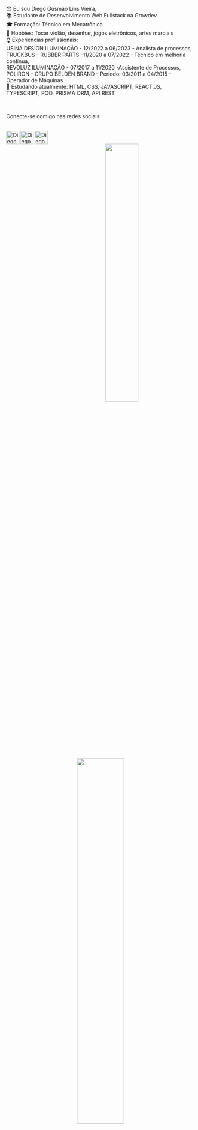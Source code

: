 😎 Eu sou Diego Gusmão Lins Vieira, <br>
📚 Estudante de Desenvolvimento Web Fullstack na Growdev <br>
🎓 Formação: Técnico em Mecatrônica <br>
🎱 Hobbies: Tocar violão, desenhar, jogos eletrônicos, artes marciais <br>
⌚ Experiências profissionais: <br>
USINA DESIGN ILUMINAÇÃO - 12/2022 a 06/2023 - Analista de processos, <br>
TRUCKBUS - RUBBER PARTS -11/2020 a 07/2022 - Técnico em melhoria contínua, <br>
REVOLUZ ILUMINAÇÃO - 07/2017 a 11/2020 -Assistente de Processos, <br>
POLIRON - GRUPO BELDEN BRAND - Período: 03/2011 a 04/2015 - Operador de Máquinas <br>
📗 Estudando atualmente: HTML, CSS, JAVASCRIPT, REACT.JS, TYPESCRIPT, POO, PRISMA ORM, API REST

<br>
<div style="text-align-center">
  <p>Conecte-se comigo nas redes sociais</p>
<br>
<a href="https://www.linkedin.com/in/diegolins07/">
  <img align="left" alt="Diego Lins" width="35px" src="https://cdn.jsdelivr.net/npm/simple-icons@v3/icons/linkedin.svg" />
</a>
<a href="https://www.facebook.com/DiegoG.Lins">
  <img align="left" alt="Diego Lins" width="35px" src="https://cdn.jsdelivr.net/npm/simple-icons@v3/icons/facebook.svg" />
</a>
<a href="https://www.instagram.com/diego_lins777/">
  <img align="left" alt="Diego Lins" width="35px" src="https://cdn.jsdelivr.net/npm/simple-icons@v3/icons/instagram.svg" />
</a>
<br>
<br>
</div>

<div align="center">
  <a href="https://github.com/DiegoGLins">
  <img width="42%" src="https://github-readme-stats.vercel.app/api?username=DiegoGLins&show_icons=true&theme=dracula&include_all_commits=true&count_private=true"/>
  <img width="50%" src="https://github-readme-stats.vercel.app/api/top-langs/?username=DiegoGLins&layout=compact&langs_count=7&theme=dracula"/>
</div>

<p>
  <h2>Linguagens</h2>
  <span> 
    <img src="https://img.shields.io/badge/HTML5-E34126?style=for-the-badge&logo=html5&logoColor=black">
    <img src="https://img.shields.io/badge/CSS3-1572B6?style=for-the-badge&logo=css3&logoColor=black">
    <img src="https://img.shields.io/badge/C%2B%2B-00599C?style=for-the-badge&logo=c%2B%2B&logoColor=black">
    <img src="https://img.shields.io/badge/C-00599C?style=for-the-badge&logo=c&logoColor=black">
    <img src="https://img.shields.io/badge/TypeScript-3178C6?style=for-the-badge&logo=typescript&logoColor=black">
    <img src="https://img.shields.io/badge/JavaScript-F7DF1E?style=for-the-badge&logo=javascript&logoColor=black">
    <img src="https://img.shields.io/badge/Bootstrap-7952B3?style=for-the-badge&logo=bootstrap&logoColor=white&labelColor=7952B3">
    <img src="https://img.shields.io/badge/React-61DAFB?style=for-the-badge&logo=react&logoColor=black&labelColor=black">
  </span>
</p>

